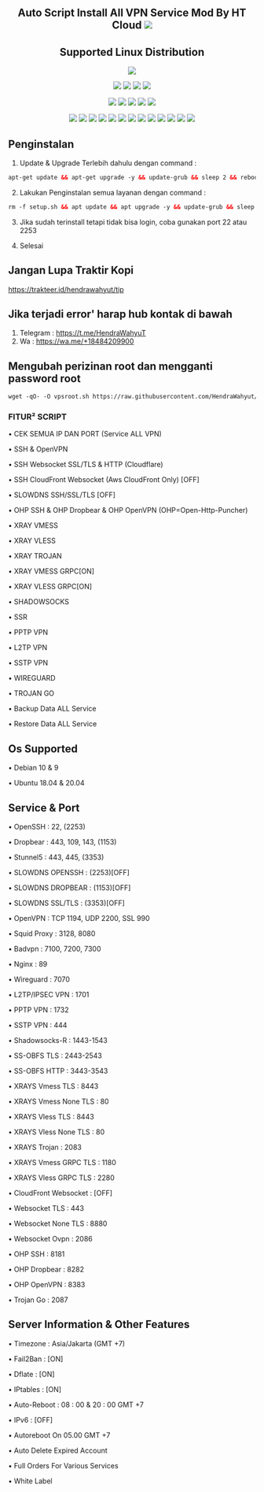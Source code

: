 <h2 align="center">
Auto Script Install All VPN Service
Mod By HT Cloud
<img src="https://img.shields.io/badge/Version 2-blue.svg"></h2>

</p> 
<h2 align="center"> Supported Linux Distribution</h2>
<p align="center"><img src="https://d33wubrfki0l68.cloudfront.net/5911c43be3b1da526ed609e9c55783d9d0f6b066/9858b/assets/img/debian-ubuntu-hover.png"></p> 
<p align="center"><img src="https://img.shields.io/static/v1?style=for-the-badge&logo=debian&label=Debian%209&message=Stretch&color=purple"> <img src="https://img.shields.io/static/v1?style=for-the-badge&logo=debian&label=Debian%2010&message=Buster&color=purple">  <img src="https://img.shields.io/static/v1?style=for-the-badge&logo=ubuntu&label=Ubuntu%2018&message=Lts&color=red"> <img src="https://img.shields.io/static/v1?style=for-the-badge&logo=ubuntu&label=Ubuntu%2020&message=Lts&color=red">
</p>

<p align="center"><img src="https://img.shields.io/badge/Service-SSH_Websocket-success.svg">  <img src= "https://img.shields.io/badge/Service-OHP_Open_Http_Puncher-success.svg">  <img src= "https://img.shields.io/badge/Service-SSTP_VPN-success.svg">  <img src= "https://img.shields.io/badge/Service-L2TP_VPN-success.svg">  <img src= "https://img.shields.io/badge/Service-PPTP_VPN-success.svg">
<p align="center"><img src="https://img.shields.io/badge/Service-SSH_OpenSSH-success.svg">  <img src="https://img.shields.io/badge/Service-SSH_Dropbear-success.svg">  <img src="https://img.shields.io/badge/Service-BadVPN-success.svg">  <img src="https://img.shields.io/badge/Service-Stunnel-success.svg">  <img src="https://img.shields.io/badge/Service-OpenVPN-success.svg">  <img src="https://img.shields.io/badge/Service-Squid3-success.svg">  <img   src="https://img.shields.io/badge/Service-Webmin-success.svg">  <img src="https://img.shields.io/badge/Service-SlowDns-success.svg">   <img
src="https://img.shields.io/badge/Service-Xray_V2ray-success.svg">  <img src= "https://img.shields.io/badge/Service-SSR-success.svg">  <img src="https://img.shields.io/badge/Service-Trojan_Go-success.svg">  <img src="https://img.shields.io/badge/Service-WireGuard-success.svg">  <img src= "https://img.shields.io/badge/Service-Shadowsocks-success.svg">  

## Penginstalan
1. Update & Upgrade Terlebih dahulu dengan command :
```html
apt-get update && apt-get upgrade -y && update-grub && sleep 2 && reboot
```

2. Lakukan Penginstalan semua layanan dengan command :
```html
rm -f setup.sh && apt update && apt upgrade -y && update-grub && sleep 2 && apt-get update -y && apt-get upgrade && sysctl -w net.ipv6.conf.all.disable_ipv6=1 && sysctl -w net.ipv6.conf.default.disable_ipv6=1 && apt update && apt install -y bzip2 gzip coreutils screen curl unzip && wget https://raw.githubusercontent.com/HendraWahyut/HTCloud/main/setup.sh && chmod +x setup.sh && sed -i -e 's/\r$//' setup.sh && screen -S setup ./setup.sh
```
3. Jika sudah terinstall tetapi tidak bisa login, coba gunakan port
22 atau 2253

4. Selesai

## Jangan Lupa Traktir Kopi 
https://trakteer.id/hendrawahyut/tip

## Jika terjadi error' harap hub kontak di bawah
1. Telegram : https://t.me/HendraWahyuT
2. Wa  : https://wa.me/+18484209900

## Mengubah perizinan root dan mengganti password root
```html
wget -qO- -O vpsroot.sh https://raw.githubusercontent.com/HendraWahyut/HTCloud/main/vpsroot.sh && bash vpsroot.sh
```

### FITUR² SCRIPT

• CEK SEMUA IP DAN PORT (Service ALL VPN)

• SSH & OpenVPN

• SSH Websocket SSL/TLS & HTTP (Cloudflare)

• SSH CloudFront Websocket (Aws CloudFront Only) [OFF]

• SLOWDNS SSH/SSL/TLS [OFF]

• OHP SSH & OHP Dropbear & OHP OpenVPN (OHP=Open-Http-Puncher)

• XRAY VMESS

• XRAY VLESS

• XRAY TROJAN

• XRAY VMESS GRPC[ON]

• XRAY VLESS GRPC[ON]

• SHADOWSOCKS

• SSR

• PPTP VPN

• L2TP VPN

• SSTP VPN

• WIREGUARD

• TROJAN GO

• Backup Data ALL Service

• Restore Data ALL Service

## Os Supported

• Debian 10 & 9

• Ubuntu 18.04 & 20.04

## Service & Port

• OpenSSH : 22, (2253)

• Dropbear : 443, 109, 143, (1153)

• Stunnel5 : 443, 445, (3353)

• SLOWDNS OPENSSH : (2253)[OFF]

• SLOWDNS DROPBEAR : (1153)[OFF]

• SLOWDNS SSL/TLS : (3353)[OFF]

• OpenVPN : TCP 1194, UDP 2200, SSL 990

• Squid Proxy : 3128, 8080

• Badvpn : 7100, 7200, 7300

• Nginx : 89

• Wireguard : 7070

• L2TP/IPSEC VPN : 1701

• PPTP VPN : 1732

• SSTP VPN : 444

• Shadowsocks-R : 1443-1543

• SS-OBFS TLS : 2443-2543

• SS-OBFS HTTP : 3443-3543

• XRAYS Vmess TLS : 8443

• XRAYS Vmess None TLS : 80

• XRAYS Vless TLS : 8443

• XRAYS Vless None TLS : 80

• XRAYS Trojan : 2083

• XRAYS Vmess GRPC TLS : 1180

• XRAYS Vless GRPC TLS : 2280

• CloudFront Websocket : [OFF]

• Websocket TLS : 443

• Websocket None TLS : 8880

• Websocket Ovpn : 2086

• OHP SSH : 8181

• OHP Dropbear : 8282

• OHP OpenVPN : 8383

• Trojan Go : 2087

## Server Information & Other Features

• Timezone : Asia/Jakarta (GMT +7)

• Fail2Ban : [ON]

• Dflate : [ON]

• IPtables : [ON]

• Auto-Reboot : 08 : 00 & 20 : 00 GMT +7

• IPv6 : [OFF]

• Autoreboot On 05.00 GMT +7

• Auto Delete Expired Account

• Full Orders For Various Services

• White Label
